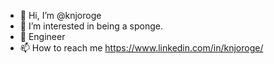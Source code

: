 - 👋 Hi, I’m @knjoroge
- 👀 I’m interested in being a sponge.
- 🌱 Engineer
- 📫 How to reach me https://www.linkedin.com/in/knjoroge/

<!---
knjoroge/knjoroge is a ✨ special ✨ repository because its `README.md` (this file) appears on your GitHub profile.
You can click the Preview link to take a look at your changes.
--->
